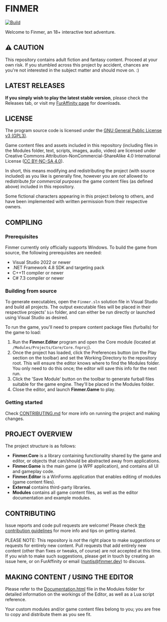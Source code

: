 # FINMER

[![Build](https://github.com/pileofwolves/finmer/actions/workflows/ci.yml/badge.svg?branch=master)](https://github.com/pileofwolves/finmer/actions/workflows/ci.yml)

Welcome to Finmer, an 18+ interactive text adventure.

## :warning: CAUTION

This repository contains adult fiction and fantasy content. Proceed at your own risk. If you stumbled across this project by accident, chances are you're not interested in the subject matter and should move on. :)

## LATEST RELEASES

**If you simply wish to play the latest stable version**, please check the Releases tab, or visit my [FurAffinity page](https://www.furaffinity.net/user/nuntis/) for downloads.

## LICENSE

The program source code is licensed under the [GNU General Public License v3 (GPL3)](LICENSE.md).

Game content files and assets included in this repository (including files in the Modules folder, text, scripts, images, audio, video) are licensed under Creative Commons Attribution-NonCommercial-ShareAlike 4.0 International License ([CC BY-NC-SA 4.0](https://creativecommons.org/licenses/by-nc-sa/4.0/)).

In short, this means modifying and redistributing the project (with source included) as you like is generally fine, however you are *not* allowed to redistribute *for commercial purposes* the game content files (as defined above) included in this repository.

Some fictional characters appearing in this project belong to others, and have been implemented with written permission from their respective owners.

## COMPILING

### Prerequisites

Finmer currently only officially supports Windows. To build the game from source, the following prerequisites are needed:

- Visual Studio 2022 or newer
- .NET Framework 4.8 SDK and targeting pack
- C++11 compiler or newer
- C# 7.3 compiler or newer

### Building from source

To generate executables, open the `Finmer.sln` solution file in Visual Studio and build all projects. The output executable files will be placed in their respective projects' `bin` folder, and can either be run directly or launched using Visual Studio as desired.

To run the game, you'll need to prepare content package files (furballs) for the game to load:

1. Run the **Finmer.Editor** program and open the Core module (located at `/Modules/Projects/Core/Core.fnproj`).
2. Once the project has loaded, click the Preferences button (on the Play section on the toolbar) and set the Working Directory to the repository root. This will ensure the editor knows where to find the Modules folder. You only need to do this once; the editor will save this info for the next run.
3. Click the 'Save Module' button on the toolbar to generate furball files suitable for the game engine. They'll be placed in the Modules folder.
4. Close the editor, and launch **Finmer.Game** to play.

### Getting started

Check [CONTRIBUTING.md](.github/CONTRIBUTING.md) for more info on running the project and making changes.

## PROJECT OVERVIEW

The project structure is as follows:

- **Finmer.Core** is a library containing functionality shared by the game and editor, or objects that can/should be abstracted away from applications.
- **Finmer.Game** is the main game (a WPF application), and contains all UI and gameplay code.
- **Finmer.Editor** is a WinForms application that enables editing of modules (game content files).
- **External** contains third-party libraries.
- **Modules** contains all game content files, as well as the editor documentation and example modules.

## CONTRIBUTING

Issue reports and code pull requests are welcome! Please check [the contribution guidelines](.github/CONTRIBUTING.md) for more info and tips on getting started.

PLEASE NOTE: This repository is *not* the right place to make suggestions or requests for entirely new content. Pull requests that add entirely new content (other than fixes or tweaks, of course) are not accepted at this time. If you wish to make such suggestions, please get in touch by creating an issue here, or on FurAffinity or email (nuntis@finmer.dev) to discuss.

## MAKING CONTENT / USING THE EDITOR

Please refer to the [Documentation.html](Modules/Docs/Documentation.html) file in the Modules folder for detailed information on the workings of the Editor, as well as a Lua script reference.

Your custom modules and/or game content files belong to you; you are free to copy and distribute them as you see fit.
